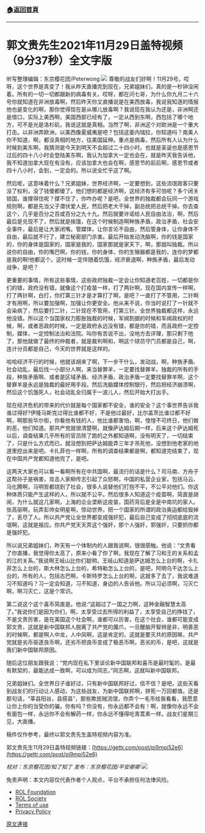 ###  [:house:返回首頁](https://github.com/ourhimalayas/txt)
---

# 郭文贵先生2021年11月29日盖特视频（9分37秒）全文字版
听写整理编辑：东京樱花团/Peterwong
![](https://assets.gnews.org/wp-content/uploads/2021/11/image-946.png)
尊敬的战友们好啊！11月29号。哎呀，这个世界是真变了！我从昨天直播完到现在，兄弟姐妹们，真的是一秒钟没闲着。所有的一切一切都跟新的病毒有关。哎呀，都在问七哥，为什么你九月二十六号你就知道在非洲放毒啊，然后昨天你又直播说是在美西放毒，我说我知道的情报他也是变化的啊，那你觉得现在是从哪儿放毒啊？我说现在我认为还是，非洲啊还是借口，实际上美西啊，美国西部已经有了，一定从西到东啊，西包括了哪个地方，可不是光是洛杉矶，我说这就是真相。当然了啊，非洲这个对欧洲是一个重大打击。以非洲弄欧洲，以美西像夏威夷是吧？包括这委内瑞拉，你知道吗？南美人你不知道，啊，都没真相的地方，往美国延伸。重点是病毒，然后所有人认为什么时候到美东啊，我猜测是今天到明天不会超过二十四小时。也就是圣诞也是感恩节过后的四十八小时会登陆美东啊，我认为加拿大一定也会在，就是昨天我告诉他，我不知道加拿大现在有没有，应该加拿大也会在啊，感恩节的前后啊，感恩节或者四十八小时，会到，一定会的。所以说全忙乎这了啊。

然后呢，这意味着什么？兄弟姐妹，世界经济啊，一定要想到，这些流氓政客只要没了权利，没了钱傻都傻了。他们想的都是经济啊，这经济有多可怕呢？多个闭关锁国，谁撑得住呢？撑不住了，你咋办呢？是吧，全世界的独裁都会玩同一个游戏规则啊，都是先当父子潜伏爱人民，然后把老大干掉，副总统把总统干掉。你去查这个，几乎是百分之百或百分之九十九。然后就要许诺给人民自由法治，啊，然后最后是兑现不了，然后就是挨饿，在这个时候制造啊种族矛盾，政治矛盾，社会安全事件，最后是让大家闭嘴。管媒体，让你言论不自由，然后管身体，让你身体不自由，最后就不行了，建立秘密部门杀害。最后开始发动洗脑啊，你的钱是国家的，你的身体是国家的，国家是我的，国家那就是家天下，啊，那就叫独裁。所以说你的自由，你的嘴巴啊，你的钱，你的身体，你的生殖器都是我的，连你的梦都是我的啊!他都这个。这时候一定伴随着饥饿，经济衰退啊，种族矛盾，最后发动战争，是吧？

更重要的事情，所有这些事情，这些政府独裁一定会让你知道老百姓，一切都是你们的错，政府没有错，就像这个打疫苗一样，打了两针啊，现在国内宣传一样啊，打了两针啊，白打，你打第三针才是才算打了啊，是吧？一直打了不管用，二针啊才有用啊，所以要加强啊，加强让你更安全。他从来不说，你当时说打了一针就不会染病了，然后要打二针，二针现在不管用，打第三针。全世界独裁都这样，永远他没错。所以这个当国家权力膨胀独裁的时候，军阀割据的时候和军阀政权的时候，啊，或者恶政的时候，一定是政府永远没有错，都是你的错，而且政府一定控制，媒体，一定控制法治和法院。叫你有苦说不出，没地方去评理，那只剩下他了，那他就做了最终的仲裁者，就是裁判啊和，啊这个球员守门员都是自己，啊，连计分员都是自己，今天的世界就是这样的。

哈哈经济不行的时候，他就该胡来了啊，下一步干什么，发动战，啊，种族矛盾、社会动乱，最后找一小部分人啊，来当替罪羊，一定要找替罪羊。独裁的所有的手段，种族矛盾啊、或者是区域矛盾、经济矛盾、政治矛盾一定要找替罪羊啊，这个替罪羊是永远是独裁的最好用手段。然后洗脑媒体控制银行，然后把经济崩溃啊，然后这个饥饿死人，社会动乱全归属于一波儿人，然后开始大打出手。

现在经济危机的带来的代价就是每个国家都不安全，谁的安全？这个事世界告诉我谁过得好?伊隆马斯克过得比谁都不好，不是他过最好，比尔盖茨比谁过都不好啊，啊那些华尔街，你看他有钱的人，他比谁都害怕，啊，惶惶不可终日，他们做的恶，他们知道。那共产党就很清楚啊，就像萨达姆后期一样，后来这个萨达姆死以后，调查结果几乎所有的官员除了跑的之外都知道啊，没有明天了，一切结束了，只是什么方式而已，就没想到把萨达姆能弄三年才吊死他，没想到他老家的地道里挖出来是吧。卡扎菲也一样啊，所有的调查结果都是啊，都知道完结束了，现在中国共产党都知道他完了，是吧。

这两天大家也可以看一看啊所有在中共国啊，最流行的话是什么？司马南、方舟子这帮孙子是祸害，攻击人家柳传志引起了众怒啊，中国的私营企业家，包括马云、马化腾啊，马明哲都烧到了社会，很多人说替他们打抱不平，不公平对他们。你这种体质只能产生这样的人，所以就不公平。然后很多人知道这个疫苗啊，简直是胡闹，为什么就这几家啊，上海的企业垄断这疫苗，国药背后是全是中南坑的家人。张高丽啊，玩弄彭帅女明星啊，惊动世界，把一个国家的所谓的政治奥运都给毁掉了，丢尽了人。所以共产党让全世界都变成强奸犯，最后自己变成了彻彻底底的流氓啊，这就是报应。你共产党天天弄这个强奸，那个人强奸，郭强奸，只要抓你都是强奸犯。

所以说兄弟姐妹们，昨天有一个体制内的人跟我说啊，很很感触。他说：“文贵看了你直播，我觉得你太高了，原来小看了你了啊，我现在了解了习和王的关系和孟的江的关系。”我说啊王岐山比你们聪明，王岐山知道是萨达姆怎么上台的啊，卡扎菲怎么上台的，斯大林怎么上台的，希特勒怎么上台的，是吧，阿明乌干达怎么上台的，所有的人，包括古巴啊，卡斯特罗怎么上台的啊，这就多了去了，我说难道习不知道吗？习一定会知道，习不知道，身边的人告诉他。所以习必须啊，习灭亡啊，啊习灭亡，这是个常识。

第二说这个这个喜币简直是。他说:“这超过了一国之力啊，这种金融智慧太高了。”我说你们是因为你们，啊，太享受过去所得的利益了，太享受自己的挣钱了，不是文贵厉害，是在美国这个社会啊，谁都可以厉害，在这个社会，谁都可能变成郭文贵，这就是新中国联邦人脱离了共产党的魔爪，一旦醒脑开智辨是非，明善恶的时候啊，都是啊人中龙，人中凤啊，这是肯定的，这就是要灭共的原因嘛，共产党就是劣币驱逐良币啊，还劣币把良币变成了极恶币啊，恶劣的币，是吧，这就是我们新中国联邦原因。

随后这位朋友跟我说：“党内现在私下里谈论新中国联邦和喜币是最时髦的，是最有默契的，最能达成一致啊，可以成为同志，”同志啊，这就叫新中国联邦。

兄弟姐妹们。全世界日子谁好过，只有新中国联邦好过，信不信？是吧，这些天看到战友们的行动让人感动，为这些战友，为新中国联邦啊，拼死一万回都值。还是那句话，“莘县阳谷，县搭县”，那些欺民贼流氓，你弄个一毛币给我看看，我愿意让你上你的当受你的骗，你有吗？你没有，你永远都不会有！啊，就像你永远不会有面包一样，永远你不会有解药一样，你永远不懂得吃青蒿素一样。战友们星期三见，大直播。

稿件仅作参考，最终以郭文贵先生盖特视频内容为准。

郭文贵先生11月29日盖特视频链接：[https://gettr.com/post/pi9mpi52e6](https://gettr.com/post/pi9mpi52e6)

*校对：东京樱花团/知了知了
发布：东京樱花团/平安卿卿*
![](https://assets.gnews.org/wp-content/uploads/2021/11/%E6%9C%80%E6%96%B0%E7%89%88.png)
 

免责声明：本文内容仅代表作者个人观点，平台不承担任何法律风险。

- [ROL Foundation](https://rolfoundation.org/)
- [ROL Society](https://rolsociety.org/)
- [Terms of use](https://gnews.org/terms-of-use-3/)
- [Privacy Policy](https://gnews.org/privacy-policy/)

[原文連接](https://gnews.org/zh-hans/1707439/)